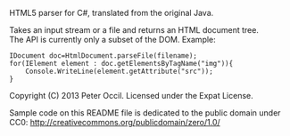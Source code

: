 HTML5 parser for C#, translated from the original Java.

Takes an input stream or a file and returns an HTML document tree.  
The API is currently only a subset of the DOM.  Example:

    IDocument doc=HtmlDocument.parseFile(filename);
    for(IElement element : doc.getElementsByTagName("img")){
        Console.WriteLine(element.getAttribute("src"));
    }

Copyright (C) 2013 Peter Occil.  Licensed under the Expat License.

Sample code on this README file is dedicated to the public domain under CC0:
http://creativecommons.org/publicdomain/zero/1.0/

